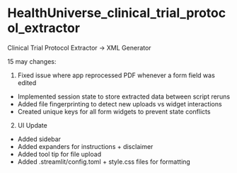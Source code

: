 # HealthUniverse_clinical_trial_protocol_extractor
Clinical Trial Protocol Extractor → XML Generator

15 may changes:
1. Fixed issue where app reprocessed PDF whenever a form field was edited
- Implemented session state to store extracted data between script reruns
- Added file fingerprinting to detect new uploads vs widget interactions
- Created unique keys for all form widgets to prevent state conflicts

2. UI Update
- Added sidebar
- Added expanders for instructions + disclaimer
- Added tool tip for file upload
- Added .streamlit/config.toml + style.css files for formatting
